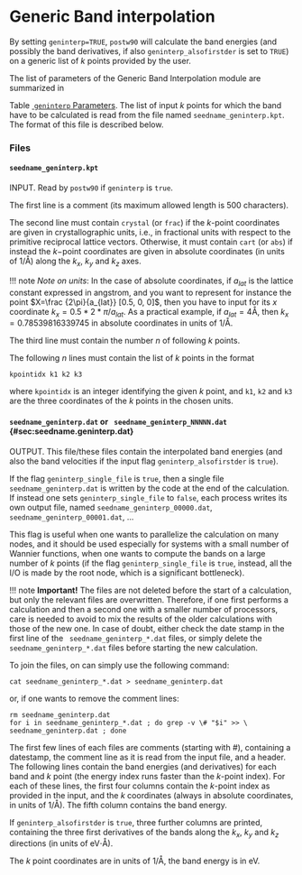 # Generic Band interpolation

By setting `geninterp=TRUE`, `postw90` will calculate the
band energies (and possibly the band derivatives, if also
`geninterp_alsofirstder` is set to `TRUE`) on a generic list of $k$
points provided by the user.

The list of parameters of the Generic Band Interpolation module are
summarized in
<!-- TODO: link the table in sec wannier -->
Table [ `geninterp` Parameters](../postw90params/#geninterp-parameters). 
The list of input $k$ points
for which the band have to be calculated is read from the file named
`seedname_geninterp.kpt`. The format of this file is described below.

### Files

#### `seedname_geninterp.kpt`

INPUT. Read by `postw90` if `geninterp` is `true`.

The first line is a comment (its maximum allowed length is 500
characters).

The second line must contain `crystal` (or `frac`) if the $k$-point
coordinates are given in crystallographic units, i.e., in fractional
units with respect to the primitive reciprocal lattice vectors.
Otherwise, it must contain `cart` (or `abs`) if instead the $k-$point
coordinates are given in absolute coordinates (in units of 1/Å) along
the $k_x$, $k_y$ and $k_z$ axes.

!!! note
    *Note on units*: In the case of absolute coordinates, if $a_{lat}$ is
    the lattice constant expressed in angstrom, and you want to represent
    for instance the point $X=\frac {2\pi}{a_{lat}} [0.5, 0, 0]$, then you
    have to input for its $x$ coordinate $k_x = 0.5 * 2 * \pi / a_{lat}$. As
    a practical example, if $a_{lat}=4$Å, then $k_x = 0.78539816339745$ in
    absolute coordinates in units of 1/Å.

The third line must contain the number $n$ of following $k$ points.

The following $n$ lines must contain the list of $k$ points in the
format

    kpointidx k1 k2 k3

where `kpointidx` is an integer identifying the given $k$ point, and
`k1`, `k2` and `k3` are the three coordinates of the $k$ points in the
chosen units.

#### `seedname_geninterp.dat` or ` seedname_geninterp_NNNNN.dat` {#sec:seedname.geninterp.dat}

OUTPUT. This file/these files contain the interpolated band energies
(and also the band velocities if the input flag `geninterp_alsofirstder`
is `true`).

If the flag `geninterp_single_file` is `true`, then a single file
`seedname_geninterp.dat` is written by the code at the end of the
calculation. If instead one sets `geninterp_single_file` to `false`,
each process writes its own output file, named
`seedname_geninterp_00000.dat`, ` seedname_geninterp_00001.dat`, ...

This flag is useful when one wants to parallelize the calculation on
many nodes, and it should be used especially for systems with a small
number of Wannier functions, when one wants to compute the bands on a
large number of $k$ points (if the flag `geninterp_single_file` is
`true`, instead, all the I/O is made by the root node, which is a
significant bottleneck).

!!! note
    **Important!** The files are not deleted before the start of a
    calculation, but only the relevant files are overwritten. Therefore, if
    one first performs a calculation and then a second one with a smaller
    number of processors, care is needed to avoid to mix the results of the
    older calculations with those of the new one. In case of doubt, either
    check the date stamp in the first line of the
    ` seedname_geninterp_*.dat` files, or simply delete the
    ` seedname_geninterp_*.dat` files before starting the new calculation.

To join the files, on can simply use the following command:

    cat seedname_geninterp_*.dat > seedname_geninterp.dat

or, if one wants to remove the comment lines:

    rm seedname_geninterp.dat
    for i in seedname_geninterp_*.dat ; do grep -v \# "$i" >> \
    seedname_geninterp.dat ; done

The first few lines of each files are comments (starting with #),
containing a datestamp, the comment line as it is read from the input
file, and a header. The following lines contain the band energies (and
derivatives) for each band and $k$ point (the energy index runs faster
than the $k$-point index). For each of these lines, the first four
columns contain the $k$-point index as provided in the input, and the
$k$ coordinates (always in absolute coordinates, in units of 1/Å). The
fifth column contains the band energy.

If `geninterp_alsofirstder` is `true`, three further columns are
printed, containing the three first derivatives of the bands along the
$k_x$, $k_y$ and $k_z$ directions (in units of eV$\cdot$Å).

The $k$ point coordinates are in units of 1/Å, the band energy is in eV.
